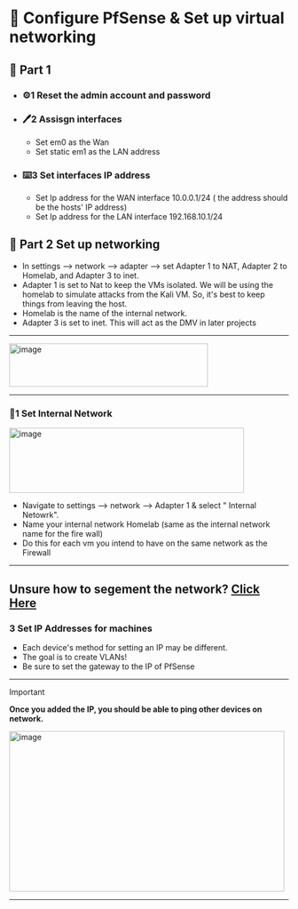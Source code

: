 # 🔐 Configure PfSense & Set up virtual networking 


## 📖 **Part 1**


- ### ⚙️1 Reset the admin account and password 
 
- ### 🖊2 Assisgn interfaces
    - Set em0 as the Wan 
    - Set static em1 as the LAN address 

- ### ⌨️3 Set interfaces IP address 
  - Set Ip address for the WAN interface 10.0.0.1/24 ( the address should be the hosts' IP address)
  - Set Ip address for the LAN interface 192.168.10.1/24

## 📡 **Part 2** Set up networking 
  - In settings --> network --> adapter --> set Adapter 1 to NAT, Adapter 2 to Homelab, and Adapter 3 to inet.
  - Adapter 1 is set to Nat to keep the VMs isolated. We will be using the homelab to simulate attacks from the Kali VM. So, it's best to keep things from leaving the host. 
  - Homelab is the name of the internal network.
  - Adapter 3 is set to inet. This will act as the DMV in later projects
 ---
    
   <img width="358" height="78" alt="image" src="https://github.com/user-attachments/assets/ea112b83-03d8-4dfc-bdb6-0f3a1f4845ad" />
   
---
### 🧱1 Set Internal Network
<img width="423" height="117" alt="image" src="https://github.com/user-attachments/assets/508c7e47-539a-4930-a634-1752029e8fec" />


  - Navigate to settings --> network --> Adapter 1 & select " Internal Netowrk".
  - Name your internal network Homelab (same as the internal network name for the fire wall)
  - Do this for each vm you intend to have on the same network as the Firewall
---
## Unsure how to segement the network? [Click Here](/VLAN-Guide.md)

 ### 3 Set IP Addresses for machines 
 - Each device's method for setting an IP may be different.
 - The goal is to create VLANs!
 - Be sure to set the gateway to the IP of PfSense
 
---
> [!IMPORTANT]
> **Once you added the IP, you should be able to ping other devices on network.**


   <img width="496" height="289" alt="image" src="https://github.com/user-attachments/assets/445badc9-41ff-4a01-baca-1ad1749dec49" />

---

